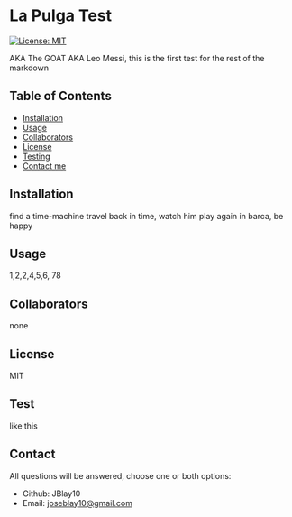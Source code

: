 
  # La Pulga Test
  [![License: MIT](https://img.shields.io/badge/License-MIT-yellow.svg)](https://opensource.org/licenses/MIT) 

  AKA The GOAT AKA Leo Messi, this is the first test for the rest of the markdown

  ## Table of Contents

  - [Installation](#installation)
  - [Usage](#usage)
  - [Collaborators](#collaborators)
  - [License](#license)
  - [Testing](#test)
  - [Contact me](#contact)

  ## Installation

  find a time-machine travel back in time, watch him play again in barca, be happy

  ## Usage

  1,2,2,4,5,6, 78

  ## Collaborators

  none

  ## License

  MIT

  ## Test

  like this

  ## Contact

  All questions will be answered, choose one or both options:

  - Github: JBlay10
  - Email: joseblay10@gmail.com

